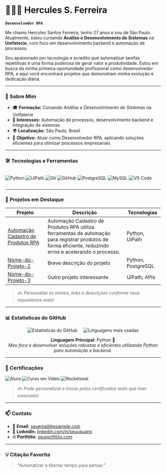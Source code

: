 # 👨🏻‍💻 Hercules S. Ferreira

**`Desenvolvedor RPA`**

Me chamo Hercules Santos Ferreira, tenho 27 anos e sou de São Paulo.  
Atualmente, estou cursando **Análise e Desenvolvimento de Sistemas** na **Unifatecie**, com foco em desenvolvimento backend e automação de processos.

Sou apaixonado por tecnologia e acredito que automatizar tarefas repetitivas é uma forma poderosa de gerar valor e produtividade. Estou em busca da minha primeira oportunidade profissional como desenvolvedor RPA, e aqui você encontrará projetos que demonstram minha evolução e dedicação diária.

---

### 🧾 Sobre Mim

- 🎓 **Formação:** Cursando *Análise e Desenvolvimento de Sistemas* na Unifatecie  
- 🧠 **Interesses:** Automação de processos, desenvolvimento backend e integração de sistemas  
- 🌍 **Localização:** São Paulo, Brasil  
- 💼 **Objetivo:** Atuar como Desenvolvedor RPA, aplicando soluções eficientes para otimizar processos empresariais  

---

### 🛠️ Tecnologias e Ferramentas

<div style="display: flex; gap: 8px; flex-wrap: wrap;">
  
![Python](https://img.shields.io/badge/-Python-3776AB?style=for-the-badge&logo=python&logoColor=white)
![UiPath](https://img.shields.io/badge/-UiPath-FF6C37?style=for-the-badge&logo=uipath&logoColor=white)
![Git](https://img.shields.io/badge/-Git-F05032?style=for-the-badge&logo=git&logoColor=white)
![GitHub](https://img.shields.io/badge/-GitHub-181717?style=for-the-badge&logo=github&logoColor=white)
![PostgreSQL](https://img.shields.io/badge/-PostgreSQL-336791?style=for-the-badge&logo=postgresql&logoColor=white)
![MySQL](https://img.shields.io/badge/-MySQL-4479A1?style=for-the-badge&logo=mysql&logoColor=white)
![VS Code](https://img.shields.io/badge/-VS%20Code-007ACC?style=for-the-badge&logo=visual-studio-code&logoColor=white)

</div>

---

### 🚀 Projetos em Destaque

| Projeto | Descrição | Tecnologias |
|--------|-----------|-------------|
| [Automação Cadastro de Produtos RPA](https://github.com/HerculesDEV7/Nome-do-Projeto-1) | Automação Cadastro de Produtos RPA utiliza ferramentas de automação para registrar produtos de forma eficiente, reduzindo erros e acelerando o processo. | Python, UiPath |
| [Nome-do-Projeto-2](https://github.com/HerculesDEV7/Nome-do-Projeto-2) | Breve descrição do projeto | Python, PostgreSQL |
| [Nome-do-Projeto-3](https://github.com/HerculesDEV7/Nome-do-Projeto-3) | Outro projeto interessante | UiPath, APIs |

> ✍️ *Personalize os nomes, links e descrições conforme seus repositórios reais!*

---

### 📊 Estatísticas do GitHub

<div style="display: flex; justify-content: center; gap: 20px; flex-wrap: wrap;">
  <img src="https://github-readme-stats.vercel.app/api?username=HerculesDEV7&show_icons=true&theme=tokyonight&locale=pt-br&title_color=58A6FF&text_color=C9D1D9&icon_color=79C0FF" alt="Estatísticas do GitHub" />
  <img src="https://github-readme-stats.vercel.app/api/top-langs/?username=HerculesDEV7&layout=compact&theme=tokyonight&title_color=58A6FF&text_color=C9D1D9&locale=pt-br" alt="Linguagens mais usadas" />
</div>

<p align="center">
  <strong>Linguagem Principal:</strong> Python 🐍<br>
  <em>Meu foco é desenvolver soluções robustas e eficientes utilizando Python para automação e backend.</em>
</p>

---

### 📜 Certificações

![Alura](https://img.shields.io/badge/-Curso%20Alura%20Python%20Iniciante-blue?style=flat-square&logo=python)
![Curso em Vídeo](https://img.shields.io/badge/-Curso%20em%20Vídeo%20Git%20e%20GitHub-green?style=flat-square&logo=git)
![Rocketseat](https://img.shields.io/badge/-Rocketseat%20Discover%20JS-purple?style=flat-square&logo=javascript)

> ✍️ *Pode personalizar e trocar pelos certificados reais que tiver concluído!*

---

### 📫 Contato

- 📧 **Email:** [seuemail@example.com](mailto:seuemail@example.com)  
- 💼 **LinkedIn:** [linkedin.com/in/seuusuario](https://www.linkedin.com/in/seuusuario)  
- 🌐 **Portfólio:** [seuportfólio.com](https://seuportfólio.com)  

---

### 💡 Citação Favorita

> "Automatizar é libertar tempo para pensar."
